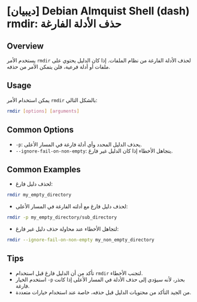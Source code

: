 # [ديبيان] Debian Almquist Shell (dash) rmdir: حذف الأدلة الفارغة

## Overview
يستخدم الأمر `rmdir` لحذف الأدلة الفارغة من نظام الملفات. إذا كان الدليل يحتوي على ملفات أو أدلة فرعية، فلن يتمكن الأمر من حذفه.

## Usage
يمكن استخدام الأمر `rmdir` بالشكل التالي:

```bash
rmdir [options] [arguments]
```

## Common Options
- `-p`: يحذف الدليل المحدد وأي أدلة فارغة في المسار الأعلى.
- `--ignore-fail-on-non-empty`: يتجاهل الأخطاء إذا كان الدليل غير فارغ.

## Common Examples
- لحذف دليل فارغ:

```bash
rmdir my_empty_directory
```

- لحذف دليل فارغ مع أدلته الفارغة في المسار الأعلى:

```bash
rmdir -p my_empty_directory/sub_directory
```

- لتجاهل الأخطاء عند محاولة حذف دليل غير فارغ:

```bash
rmdir --ignore-fail-on-non-empty my_non_empty_directory
```

## Tips
- تأكد من أن الدليل فارغ قبل استخدام `rmdir` لتجنب الأخطاء.
- استخدم الخيار `-p` بحذر، لأنه سيؤدي إلى حذف الأدلة في المسار الأعلى إذا كانت فارغة.
- من الجيد التأكد من محتويات الدليل قبل حذفه، خاصة عند استخدام خيارات متعددة.